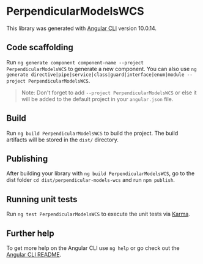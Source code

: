 # PerpendicularModelsWCS

This library was generated with [Angular CLI](https://github.com/angular/angular-cli) version 10.0.14.

## Code scaffolding

Run `ng generate component component-name --project PerpendicularModelsWCS` to generate a new component. You can also use `ng generate directive|pipe|service|class|guard|interface|enum|module --project PerpendicularModelsWCS`.
> Note: Don't forget to add `--project PerpendicularModelsWCS` or else it will be added to the default project in your `angular.json` file. 

## Build

Run `ng build PerpendicularModelsWCS` to build the project. The build artifacts will be stored in the `dist/` directory.

## Publishing

After building your library with `ng build PerpendicularModelsWCS`, go to the dist folder `cd dist/perpendicular-models-wcs` and run `npm publish`.

## Running unit tests

Run `ng test PerpendicularModelsWCS` to execute the unit tests via [Karma](https://karma-runner.github.io).

## Further help

To get more help on the Angular CLI use `ng help` or go check out the [Angular CLI README](https://github.com/angular/angular-cli/blob/master/README.md).
